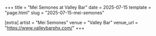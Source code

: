 +++
title = "Mei Semones at Valley Bar"
date = 2025-07-15
template = "page.html"
slug = "2025-07-15-mei-semones"

[extra]
artist = "Mei Semones"
venue = "Valley Bar"
venue_url = "https://www.valleybarphx.com/"
+++
